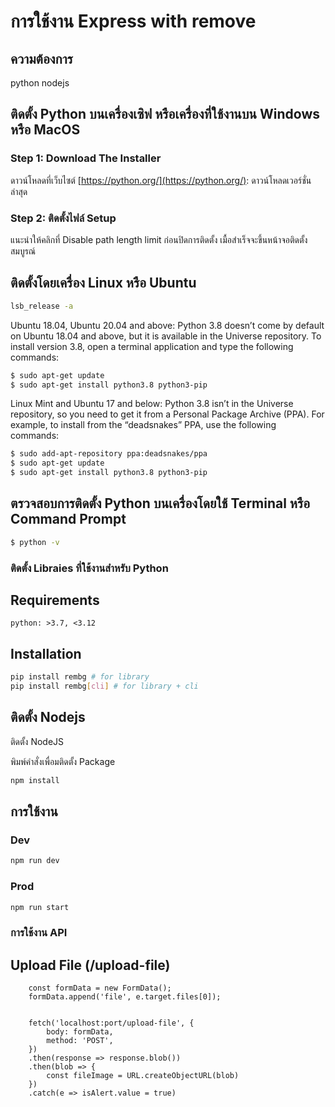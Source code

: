 # การใช้งาน Express with remove 
## ความต้องการ

python
nodejs



## ติดตั้ง Python บนเครื่องเซิฟ หรือเครื่องที่ใช้งานบน Windows หรือ MacOS

### Step 1: Download The Installer

ดาวน์โหลดที่เว็บไซต์ [https://python.org/](https://python.org/):
ดาวน์โหลดเวอร์ชั่นล่าสุด


### Step 2: ติดตั้งไฟล์ Setup
แนะนำให้คลิกที่ Disable path length limit ก่อนปิดการติดตั้ง เมื้อสำเร็จจะขึ้นหน้าจอติดตั้งสมบูรณ์


## ติดตั้งโดยเครื่อง Linux หรือ Ubuntu

```bash
lsb_release -a
```

Ubuntu 18.04, Ubuntu 20.04 and above: Python 3.8 doesn’t come by default on Ubuntu 18.04 and above, but it is available in the Universe repository. To install version 3.8, open a terminal application and type the following commands:

```bash
$ sudo apt-get update
$ sudo apt-get install python3.8 python3-pip
```

Linux Mint and Ubuntu 17 and below: Python 3.8 isn’t in the Universe repository, so you need to get it from a Personal Package Archive (PPA). For example, to install from the “deadsnakes” PPA, use the following commands:

```bash
$ sudo add-apt-repository ppa:deadsnakes/ppa
$ sudo apt-get update
$ sudo apt-get install python3.8 python3-pip
```

## ตรวจสอบการติดตั้ง Python บนเครื่องโดยใช้ Terminal หรือ Command Prompt

```bash
$ python -v
```

### ติดตั้ง Libraies ที่ใช้งานสำหรับ Python

## Requirements

```
python: >3.7, <3.12
```

## Installation

```bash
pip install rembg # for library
pip install rembg[cli] # for library + cli
```

## ติดตั้ง Nodejs
ติดตั้ง NodeJS

พิมพ์คำสั่งเพื่อมติดตั้ง Package 

```bash
npm install
```

## การใช้งาน

### Dev

```bash
npm run dev
```

### Prod

```bash
npm run start
```

### การใช้งาน API

## Upload File (/upload-file)

```
    const formData = new FormData();
    formData.append('file', e.target.files[0]);

    
    fetch('localhost:port/upload-file', {
        body: formData,
        method: 'POST',
    })  
    .then(response => response.blob())
    .then(blob => {
        const fileImage = URL.createObjectURL(blob)
    })
    .catch(e => isAlert.value = true)
```